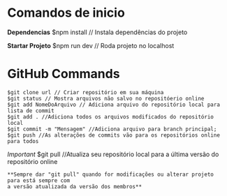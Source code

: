 # Comandos de inicio

**Dependencias**
    $npm install // Instala dependências do projeto

**Startar Projeto**
    $npm run dev // Roda projeto no localhost

# GitHub Commands
    $git clone url // Criar repositório em sua máquina
    $git status // Mostra arquivos não salvo no repositóerio online
    $git add NomeDoArquivo // Adiciona arquivo do repositório local para lista de commit
    $git add . //Adiciona todos os arquivos modificados do repositório local
    $git commit -m "Mensagem" //Adiciona arquivo para branch principal;
    $git push //As alterações de commits vão para os repositórios online para todos

*Important*
    $git pull //Atualiza seu repositório local para a última versão do repositório online

    **Sempre dar "git pull" quando for modificações ou alterar projeto para está sempre com
    a versão atualizada da versão dos membros**
    


